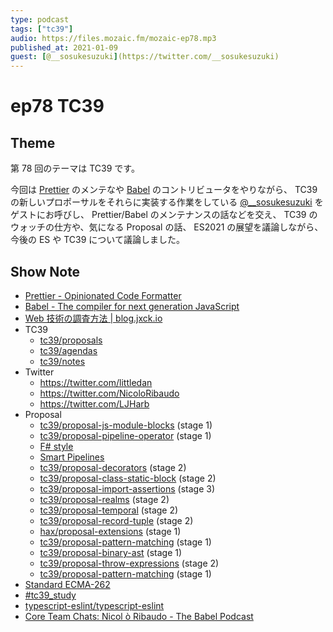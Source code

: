 ```yaml
---
type: podcast
tags: ["tc39"]
audio: https://files.mozaic.fm/mozaic-ep78.mp3
published_at: 2021-01-09
guest: [@__sosukesuzuki](https://twitter.com/__sosukesuzuki)
---
```


# ep78 TC39

## Theme

第 78 回のテーマは TC39 です。

今回は [Prettier](https://prettier.io) のメンテなや [Babel](https://babeljs.io) のコントリビュータをやりながら、 TC39 の新しいプロポーサルをそれらに実装する作業をしている [@__sosukesuzuki](https://twitter.com/__sosukesuzuki) をゲストにお呼びし、 Prettier/Babel のメンテナンスの話などを交え、 TC39 のウォッチの仕方や、気になる Proposal の話、 ES2021 の展望を議論しながら、今後の ES や TC39 について議論しました。


## Show Note

- [Prettier - Opinionated Code Formatter](https://prettier.io/)
- [Babel - The compiler for next generation JavaScript](https://babeljs.io/)
- [Web 技術の調査方法 | blog.jxck.io](https://blog.jxck.io/entries/2020-11-19/how-to-track-web-standards.html)
- TC39
  - [tc39/proposals](https://github.com/tc39/proposals)
  - [tc39/agendas](https://github.com/tc39/agendas)
  - [tc39/notes](https://github.com/tc39/notes)
- Twitter
  - https://twitter.com/littledan
  - https://twitter.com/NicoloRibaudo
  - https://twitter.com/LJHarb
- Proposal
  - [tc39/proposal-js-module-blocks](https://github.com/tc39/proposal-js-module-blocks) (stage 1)
  - [tc39/proposal-pipeline-operator](https://github.com/tc39/proposal-pipeline-operator) (stage 1)
  - [F# style](https://github.com/valtech-nyc/proposal-fsharp-pipelines/blob/master/README.md)
  - [Smart Pipelines](https://github.com/js-choi/proposal-smart-pipelines/blob/master/readme.md)
  - [tc39/proposal-decorators](https://github.com/tc39/proposal-decorators) (stage 2)
  - [tc39/proposal-class-static-block](https://github.com/tc39/proposal-class-static-block) (stage 2)
  - [tc39/proposal-import-assertions](https://github.com/tc39/proposal-import-assertions) (stage 3)
  - [tc39/proposal-realms](https://github.com/tc39/proposal-realms) (stage 2)
  - [tc39/proposal-temporal](https://github.com/tc39/proposal-temporal) (stage 2)
  - [tc39/proposal-record-tuple](https://github.com/tc39/proposal-record-tuple) (stage 2)
  - [hax/proposal-extensions](https://github.com/hax/proposal-extensions) (stage 1)
  - [tc39/proposal-pattern-matching](https://github.com/tc39/proposal-pattern-matching) (stage 1)
  - [tc39/proposal-binary-ast](https://github.com/tc39/proposal-binary-ast) (stage 1)
  - [tc39/proposal-throw-expressions](https://github.com/tc39/proposal-throw-expressions) (stage 2)
  - [tc39/proposal-pattern-matching](https://github.com/tc39/proposal-pattern-matching) (stage 1)
- [Standard ECMA-262](https://www.ecma-international.org/publications/standards/Ecma-262.htm)
- [#tc39_study](https://web-study.connpass.com/event/147538/)
- [typescript-eslint/typescript-eslint](https://github.com/typescript-eslint/typescript-eslint)
- [Core Team Chats: Nicol ò Ribaudo - The Babel Podcast](https://podcast.babeljs.io/nicolo/)